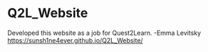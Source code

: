 # Q2L_Website
Developed this website as a job for Quest2Learn. -Emma Levitsky
https://sunsh1ne4ever.github.io/Q2L_Website/
